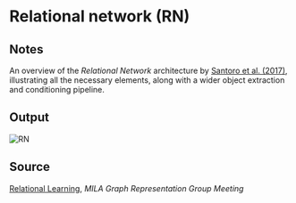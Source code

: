 # Relational network (RN)

## Notes

An overview of the *Relational Network* architecture by [Santoro et al. (2017)](https://arxiv.org/abs/1706.01427), illustrating all the necessary elements, along with a wider object extraction and conditioning pipeline.

## Output

![RN](https://www.dropbox.com/s/hj6rlh46ob6q7m7/relational_network.png?raw=1)

## Source

[Relational Learning](http://www.cl.cam.ac.uk/~pv273/slides/MILA-RN.pdf), *MILA Graph Representation Group Meeting*
